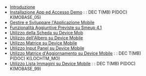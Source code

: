 - [Introduzione](Sorgenti/DOC/TA/B£AMO/MOBASE_01)
- [Installazione App ed Accesso Demo](Sorgenti/DOC/TA/B£AMO/MOBASE_02)
 :  : DEC T(MB) P(DOC) K(MOBASE_05)
- [Gestire e Sviluppare l'Applicazione Mobile](Sorgenti/DOC/TA/B£AMO/MOBASE_03)
- [Funzionalità Aggiuntive Previste su Smeup 4.1](Sorgenti/DOC/TA/B£AMO/MOBASE_04)
- [Utilizzo della Scheda su Device Mob](Sorgenti/DOC/TA/B£AMO/LOCEXD_MO)
- [Utilizzo dell'Albero su Device Mobile](Sorgenti/DOC/TA/B£AMO/LOCTRE_MO)
- [Utilizzo Matrice su Device Mobile](Sorgenti/DOC/TA/B£AMO/LOCEXB_MO)
- [Utilizzo Input Panel su Device Mobile](Sorgenti/DOC/TA/B£AMO/LOCINP_MO)
- [Utilizzo Matrice d'Aggiornamento su Device Mobile](Sorgenti/DOC/TA/B£AMO/LOCEXU_MO)
 :  : DEC T(MB) P(DOC) K(LOCHTM_MO)
- [Utilizzo Lista Immagini su Device Mobile](Sorgenti/DOC/TA/B£AMO/LOCIML_MO)
 :  : DEC T(MB) P(DOC) K(MOBASE_99)
